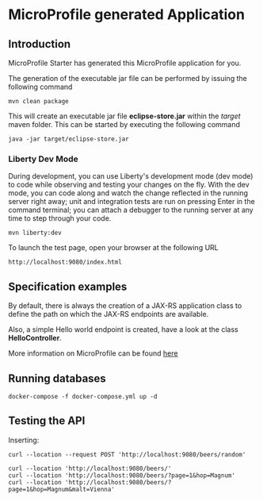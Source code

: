 # MicroProfile generated Application

## Introduction

MicroProfile Starter has generated this MicroProfile application for you.

The generation of the executable jar file can be performed by issuing the following command

```shell
mvn clean package
```
This will create an executable jar file **eclipse-store.jar** within the _target_ maven folder. This can be started by executing the following command

```shell
java -jar target/eclipse-store.jar
```

### Liberty Dev Mode

During development, you can use Liberty's development mode (dev mode) to code while observing and testing your changes on the fly.
With the dev mode, you can code along and watch the change reflected in the running server right away;
unit and integration tests are run on pressing Enter in the command terminal; you can attach a debugger to the running server at any time to step through your code.

```shell
mvn liberty:dev
```


To launch the test page, open your browser at the following URL

```
http://localhost:9080/index.html  
```

## Specification examples

By default, there is always the creation of a JAX-RS application class to define the path on which the JAX-RS endpoints are available.

Also, a simple Hello world endpoint is created, have a look at the class **HelloController**.

More information on MicroProfile can be found [here](https://microprofile.io/)


## Running databases

```shell
docker-compose -f docker-compose.yml up -d
```

## Testing the API

Inserting:

```shell
curl --location --request POST 'http://localhost:9080/beers/random'
```

```shell
curl --location 'http://localhost:9080/beers/'
curl --location 'http://localhost:9080/beers/?page=1&hop=Magnum'
curl --location 'http://localhost:9080/beers/?page=1&hop=Magnum&malt=Vienna'
```